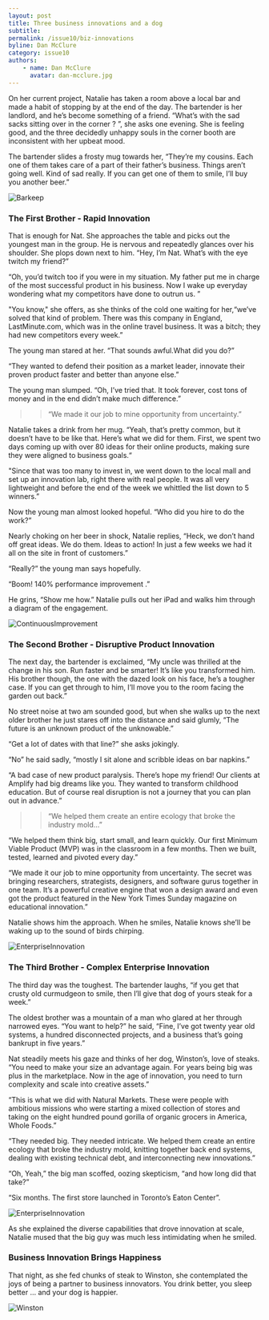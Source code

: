 ```yaml
---
layout: post
title: Three business innovations and a dog
subtitle: 
permalink: /issue10/biz-innovations	
byline: Dan McClure
category: issue10
authors:
    - name: Dan McClure
      avatar: dan-mcclure.jpg
---
```

On her current project, Natalie has taken a room above a local bar and made a habit of stopping by at the end of the day. The bartender is her landlord, and he’s become something of a friend.  “What’s with the sad sacks sitting over in the corner ? ”, she asks one evening.  She is feeling good, and the three decidedly unhappy souls in the corner booth are inconsistent with her upbeat mood. 
 
The bartender slides a frosty mug towards her, “They’re my cousins.  Each one of them takes care of a part of their father’s business.  Things aren’t going well.  Kind of sad really. If you can get one of them to smile, I’ll buy you another beer.”

![Barkeep](/p2/images/Paul-Sullivan-Barkeep.JPG)

### The First Brother - Rapid Innovation

That is enough for Nat. She approaches the table and picks out the youngest man in the group.  He is nervous and repeatedly glances over his shoulder. She plops down next to him.  “Hey, I’m Nat. What’s with the eye twitch my friend?”
 
“Oh, you’d twitch too if you were in my situation.  My father put me in charge of the most successful product in his business. Now I wake up everyday wondering what my competitors have done to outrun us. ” 
 
"You know," she offers, as she thinks of the cold one waiting for her,“we’ve solved that kind of problem. There was this company in England, LastMinute.com, which was in the online travel business. It was a bitch; they had new competitors every week.”
 
The young man stared at her. “That sounds awful.What did you do?”
 
“They wanted to defend their position as a market leader, innovate their proven product faster and better than anyone else.”  
 
The young man slumped. “Oh, I’ve tried that.  It took forever, cost tons of money and in the end didn’t make much difference.”

>> “We made it our job to mine opportunity from uncertainty.”
 
Natalie takes a drink from her mug.  “Yeah, that’s pretty common, but it doesn’t have to be like that. Here’s what we did for them.  First, we spent two days coming up with over 80 ideas for their online products, making sure they were aligned to business goals.“
 
"Since that was too many to invest in, we went down to the local mall and set up an innovation lab, right there with real people. It was all very lightweight and before the end of the week we whittled the list down to 5 winners.”
 
Now the young man almost looked hopeful. “Who did you hire to do the work?”
 
Nearly choking on her beer in shock, Natalie replies, “Heck, we don’t hand off great ideas. We do them. Ideas to action! In just a few weeks we had it all on the site in front of customers.”
 
“Really?” the young man says hopefully.    
 
“Boom! 140% performance improvement .”
 
He grins, “Show me how.” Natalie pulls out her iPad and walks him through a diagram of the engagement.

![ContinuousImprovement](/p2/images/Cont-Improvement.png)

### The Second Brother - Disruptive Product Innovation

The next day, the bartender is exclaimed,  “My uncle was thrilled at the change in his son.  Run faster and be smarter! It’s like you transformed him.  His brother though, the one with the dazed look on his face, he’s a tougher case. If you can get through to him, I’ll move you to the room facing the garden out back.”
 
No street noise at two am sounded good, but when she walks up to the next older brother he just stares off into the distance and said glumly, “The future is an unknown product of the unknowable.” 
 
“Get a lot of dates with that line?” she asks jokingly.  
 
“No” he said sadly, “mostly I sit alone and scribble ideas on bar napkins.”
 
“A bad case of new product paralysis. There’s hope my friend! Our clients at Amplify had big dreams like you. They wanted to transform childhood education. But of course real disruption is not a journey that you can plan out in advance.”

>> “We helped them create an entire ecology that broke the industry mold…”
 
“We helped them think big, start small, and learn quickly. Our first Minimum Viable Product (MVP) was in the classroom in a few months. Then we built, tested, learned and pivoted every day.”
 
“We made it our job to mine opportunity from uncertainty. The secret was bringing researchers, strategists, designers, and software gurus together in one team.  It’s a powerful creative engine that won a design award and even got the product featured in the New York Times Sunday magazine on educational innovation.”
 
Natalie shows him the approach.  When he smiles, Natalie knows she’ll be waking up to the sound of birds chirping.

![EnterpriseInnovation](/p2/images/new-product-innovation.png)


### The Third Brother - Complex Enterprise Innovation

The third day was the toughest. The bartender laughs, “if you get that crusty old curmudgeon to smile, then I’ll give that dog of yours steak for a week.”
 
The oldest brother was a mountain of a man who glared at her through narrowed eyes.  “You want to help?” he said, “Fine, I’ve got twenty year old systems, a hundred disconnected projects, and a business that’s going bankrupt in five years.”
 
Nat steadily meets his gaze and thinks of her dog, Winston’s, love of steaks. “You need to make your size an advantage again.  For years being big was plus in the marketplace. Now in the age of innovation, you need to turn complexity and scale into creative assets.”
 
“This is what we did with Natural Markets. These were people with ambitious missions who were starting a mixed collection of stores and taking on the eight hundred pound gorilla of organic grocers in America, Whole Foods.”

 “They needed big. They needed intricate. We helped them create an entire ecology that broke the industry mold, knitting together back end systems, dealing with existing technical debt, and interconnecting new innovations.” 
 
“Oh, Yeah,” the big man scoffed, oozing skepticism, “and how long did that take?”
 
“Six months. The first store launched in Toronto’s Eaton Center”. 

![EnterpriseInnovation](/p2/images/Enterprise-innovation.png)
 
As she explained the diverse capabilities that drove innovation at scale, Natalie mused that the big guy was much less intimidating when he smiled. 

### Business Innovation Brings Happiness

That night, as she fed chunks of steak to Winston, she contemplated the joys of being a partner to business innovators.  You drink better, you sleep better … and your dog is happier.  

![Winston](/p2/images/Winston-the-dog.jpeg)

